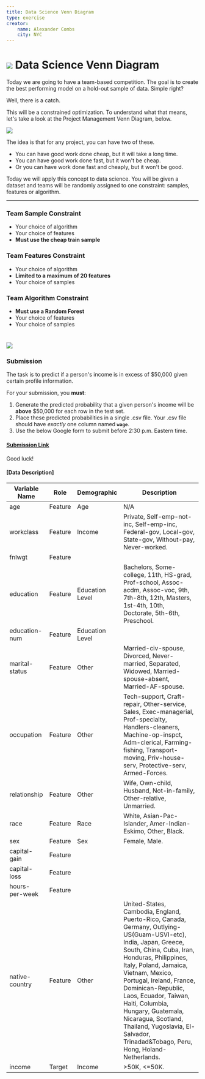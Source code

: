 ```yaml
---
title: Data Science Venn Diagram
type: exercise
creator:
    name: Alexander Combs
    city: NYC
---
```


# ![](https://ga-dash.s3.amazonaws.com/production/assets/logo-9f88ae6c9c3871690e33280fcf557f33.png)  Data Science Venn Diagram

Today we are going to have a team-based competition. The goal is to create the best performing model on a hold-out sample of data. Simple right?

Well, there is a catch.

This will be a constrained optimization. To understand what that means, let's take a look at the Project Management Venn Diagram, below.

![](https://www.pyragraph.com/wp-content/uploads/2013/04/GOOD-FAST-CHEAP.jpg)

The idea is that for any project, you can have two of these. 
- You can have good work done cheap, but it will take a long time. 
- You can have good work done fast, but it won't be cheap.
- Or you can have work done fast and cheaply, but it won't be good.

Today we will apply this concept to data science. You will be given a dataset and teams will be randomly assigned to one constraint: samples, features or algorithm.

---

### Team Sample Constraint
- Your choice of algorithm
- Your choice of features
- **Must use the cheap train sample**

### Team Features Constraint
- Your choice of algorithm
- **Limited to a maximum of 20 features**
- Your choice of samples

### Team Algorithm Constraint
- **Must use a Random Forest**
- Your choice of features
- Your choice of samples

# ![](https://media.giphy.com/media/aL4bDxt8fbpy8/giphy.gif)
 
 ### Submission
 
The task is to predict if a person's income is in excess of $50,000 given certain profile information. 

For your submission, you **must**:
1. Generate the predicted probability that a given person's income will be **above** $50,000 for each row in the test set.
2. Place these predicted probabilities in a single .csv file. Your .csv file should have _exactly_ one column named **`wage`**.
3. Use the below Google form to submit before 2:30 p.m. Eastern time.

#### [Submission Link](https://docs.google.com/forms/d/e/1FAIpQLSeKSkyg8x4UEKy1pcDqLEPiKJk184lTQvNVLaIdWnbg4Kh4eA/viewform?usp=sf_link)

Good luck!

#### [Data Description]
| Variable Name  | Role    | Demographic     | Description |
|----------------|---------|-----------------|---------------------------------------------------------------------------------------------------------------------------------------------------------------------------------------------------------------------------------------------------------------------------------------------------------------------------------------------------------------------------------------------------------------------------------|
| age            | Feature | Age             | N/A                                                                                                                                                                                                                                                                                                                                                                                                                             |
| workclass      | Feature | Income          | Private, Self-emp-not-inc, Self-emp-inc, Federal-gov, Local-gov, State-gov, Without-pay, Never-worked.                                                                                                                                                                                                                                                                                                                          |
| fnlwgt         | Feature |                 |                                                                                                                                                                                                                                                                                                                                                                                                                                 |
| education      | Feature | Education Level | Bachelors, Some-college, 11th, HS-grad, Prof-school, Assoc-acdm, Assoc-voc, 9th, 7th-8th, 12th, Masters, 1st-4th, 10th, Doctorate, 5th-6th, Preschool.                                                                                                                                                                                                                                                                          |
| education-num  | Feature | Education Level |                                                                                                                                                                                                                                                                                                                                                                                                                                 |
| marital-status | Feature | Other           | Married-civ-spouse, Divorced, Never-married, Separated, Widowed, Married-spouse-absent, Married-AF-spouse.                                                                                                                                                                                                                                                                                                                      |
| occupation     | Feature | Other           | Tech-support, Craft-repair, Other-service, Sales, Exec-managerial, Prof-specialty, Handlers-cleaners, Machine-op-inspct, Adm-clerical, Farming-fishing, Transport-moving, Priv-house-serv, Protective-serv, Armed-Forces.                                                                                                                                                                                                       |
| relationship   | Feature | Other           | Wife, Own-child, Husband, Not-in-family, Other-relative, Unmarried.                                                                                                                                                                                                                                                                                                                                                             |
| race           | Feature | Race            | White, Asian-Pac-Islander, Amer-Indian-Eskimo, Other, Black.                                                                                                                                                                                                                                                                                                                                                                    |
| sex            | Feature | Sex             | Female, Male.                                                                                                                                                                                                                                                                                                                                                                                                                   |
| capital-gain   | Feature |                 |                                                                                                                                                                                                                                                                                                                                                                                                                                 |
| capital-loss   | Feature |                 |                                                                                                                                                                                                                                                                                                                                                                                                                                 |
| hours-per-week | Feature |                 |                                                                                                                                                                                                                                                                                                                                                                                                                                 |
| native-country | Feature | Other           | United-States, Cambodia, England, Puerto-Rico, Canada, Germany, Outlying-US(Guam-USVI-etc), India, Japan, Greece, South, China, Cuba, Iran, Honduras, Philippines, Italy, Poland, Jamaica, Vietnam, Mexico, Portugal, Ireland, France, Dominican-Republic, Laos, Ecuador, Taiwan, Haiti, Columbia, Hungary, Guatemala, Nicaragua, Scotland, Thailand, Yugoslavia, El-Salvador, Trinadad&Tobago, Peru, Hong, Holand-Netherlands. |
| income         | Target  | Income          | >50K, <=50K.                                                                                                                                                                                                                                                                                                                                                                                                                    |
